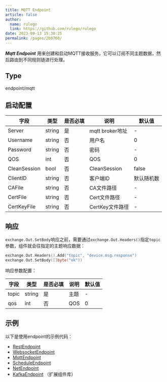 ```yaml
---
title: MQTT Endpoint
article: false
author: 
  name: rulego
  link: https://github.com/rulego/rulego
date: 2023-09-13 15:30:25
permalink: /pages/2b0760/
---
```



***Mqtt Endpoint*** 用来创建和启动MQTT接收服务，它可以订阅不同主题数据，然后路由到不同规则链进行处理。

## Type

endpoint/mqtt

## 启动配置

| 字段           | 类型     | 是否必填 | 说明            | 默认值   |
|--------------|--------|------|---------------|-------|
| Server       | string | 是    | mqtt broker地址 | -     |
| Username     | string | 否    | 用户名           | 0     |
| Password     | string | 否    | 密码            | -     |
| QOS          | int    | 否    | QOS           | 0     |
| CleanSession | bool   | 否    | CleanSession  | false |
| ClientID     | string | 否    | 客户端ID         | 默认随机数 |
| CAFile       | string | 否    | CA文件路径        | -     |
| CertFile     | string | 否    | Cert文件路径      | -     |
| CertKeyFile  | string | 否    | CertKey文件路径   | -     |

## 响应

`exchange.Out.SetBody`响应之前，需要通过`exchange.Out.Headers()`指定`topic`参数，组件就会往指定的主题响应数据：

```go
exchange.Out.Headers().Add("topic", "device.msg.response")
exchange.Out.SetBody([]byte("ok"))
```

响应参数配置：

| 字段    | 类型     | 是否必填 | 说明  | 默认值 |
|-------|--------|------|-----|-----|
| topic | string | 是    | 主题  | -   |
| qos   | int    | 否    | QOS | 0   |


## 示例

以下是使用endpoint的示例代码：
- [RestEndpoint](https://github.com/rulego/rulego/tree/main/examples/http_endpoint/http_endpoint.go)
- [WebsocketEndpoint](https://github.com/rulego/rulego/tree/main/endpoint/websocket/websocket_test.go)
- [MqttEndpoint](https://github.com/rulego/rulego/tree/main/endpoint/mqtt/mqtt_test.go)
- [ScheduleEndpoint](https://github.com/rulego/rulego/tree/main/endpoint/schedule/schedule_test.go)
- [NetEndpoint](https://github.com/rulego/rulego/tree/main/endpoint/net/net_test.go)
- [KafkaEndpoint](https://github.com/rulego/rulego-components/blob/main/endpoint/kafka/kafka_test.go) （扩展组件库）